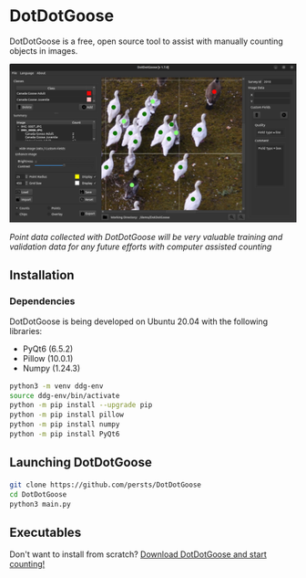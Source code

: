 # DotDotGoose
DotDotGoose is a free, open source tool to assist with manually counting objects in images.

![Screen Shot](doc/source/example.png)

*Point data collected with DotDotGoose will be very valuable training and validation data for any future efforts with computer assisted counting*



## Installation

### Dependencies
DotDotGoose is being developed on Ubuntu 20.04 with the following libraries:

* PyQt6 (6.5.2)
* Pillow (10.0.1)
* Numpy (1.24.3)

```bash
python3 -m venv ddg-env
source ddg-env/bin/activate
python -m pip install --upgrade pip
python -m pip install pillow
python -m pip install numpy
python -m pip install PyQt6
```

## Launching DotDotGoose

```bash
git clone https://github.com/persts/DotDotGoose
cd DotDotGoose
python3 main.py
```

## Executables

Don't want to install from scratch? [Download DotDotGoose and start counting!](https://biodiversityinformatics.amnh.org/open_source/dotdotgoose/)